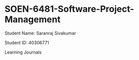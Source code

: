 # SOEN-6481-Software-Project-Management
Student Name: Saranraj Sivakumar

Student ID: 40306771  

Learning Journals
